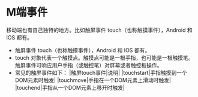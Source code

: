 # M端事件

移动端也有自己独特的地方。比如触屏事件 touch（也称触摸事件），Android 和 IOS 都有。

* 触屏事件 touch（也称触摸事件），Android 和 IOS 都有。
* touch 对象代表一个触摸点。触摸点可能是一根手指，也可能是一根触摸笔。触屏事件可响应用户手指（或触控笔）对屏幕或者触控板操作。
* 常见的触屏事件如下：
|触屏touch事件|说明|
|touchstart|手指触摸到一个DOM元素时触发|
|touchmove|手指在一个DOM元素上滑动时触发|
|touchend|手指从一个DOM元素上移开时触发|


